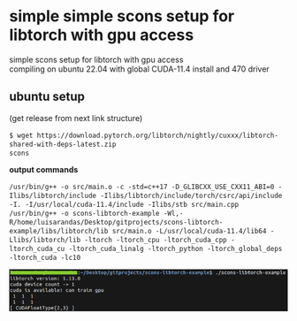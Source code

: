 

# simple simple scons setup for libtorch with gpu access

simple scons setup for libtorch with gpu access<br> 
compiling on ubuntu 22.04 with global CUDA-11.4 install and 470 driver<br>

## ubuntu setup

(get release from next link structure) <br>
```
$ wget https://download.pytorch.org/libtorch/nightly/cuxxx/libtorch-shared-with-deps-latest.zip
scons
```

**output commands**

```
/usr/bin/g++ -o src/main.o -c -std=c++17 -D_GLIBCXX_USE_CXX11_ABI=0 -Ilibs/libtorch/include -Ilibs/libtorch/include/torch/csrc/api/include -I. -I/usr/local/cuda-11.4/include -Ilibs/stb src/main.cpp
/usr/bin/g++ -o scons-libtorch-example -Wl,-R/home/luisarandas/Desktop/gitprojects/scons-libtorch-example/libs/libtorch/lib src/main.o -L/usr/local/cuda-11.4/lib64 -Llibs/libtorch/lib -ltorch -ltorch_cpu -ltorch_cuda_cpp -ltorch_cuda_cu -ltorch_cuda_linalg -ltorch_python -ltorch_global_deps -ltorch_cuda -lc10
```

![terminal print](./images/print.png)